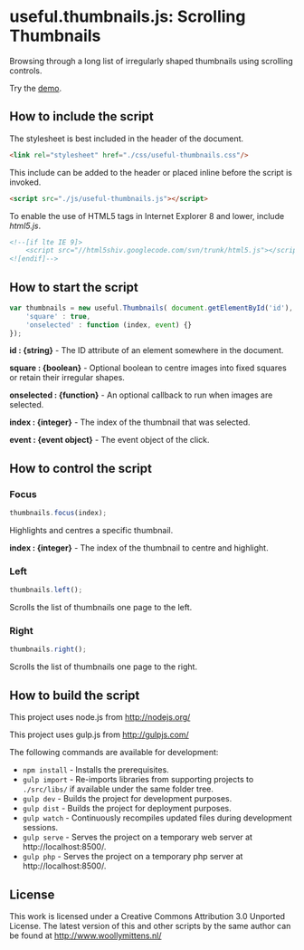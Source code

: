 # useful.thumbnails.js: Scrolling Thumbnails

Browsing through a long list of irregularly shaped thumbnails using scrolling controls.

Try the <a href="http://www.woollymittens.nl/default.php?url=useful-thumbnails">demo</a>.

## How to include the script

The stylesheet is best included in the header of the document.

```html
<link rel="stylesheet" href="./css/useful-thumbnails.css"/>
```

This include can be added to the header or placed inline before the script is invoked.

```html
<script src="./js/useful-thumbnails.js"></script>
```

To enable the use of HTML5 tags in Internet Explorer 8 and lower, include *html5.js*.

```html
<!--[if lte IE 9]>
	<script src="//html5shiv.googlecode.com/svn/trunk/html5.js"></script>
<![endif]-->
```

## How to start the script

```javascript
var thumbnails = new useful.Thumbnails( document.getElementById('id'), {
	'square' : true,
	'onselected' : function (index, event) {}
});
```

**id : {string}** - The ID attribute of an element somewhere in the document.

**square : {boolean}** - Optional boolean to centre images into fixed squares or retain their irregular shapes.

**onselected : {function}** - An optional callback to run when images are selected.

**index : {integer}** - The index of the thumbnail that was selected.

**event : {event object}** - The event object of the click.

## How to control the script

### Focus

```javascript
thumbnails.focus(index);
```

Highlights and centres a specific thumbnail.

**index : {integer}** - The index of the thumbnail to centre and highlight.

### Left

```javascript
thumbnails.left();
```

Scrolls the list of thumbnails one page to the left.

### Right

```javascript
thumbnails.right();
```

Scrolls the list of thumbnails one page to the right.

## How to build the script

This project uses node.js from http://nodejs.org/

This project uses gulp.js from http://gulpjs.com/

The following commands are available for development:
+ `npm install` - Installs the prerequisites.
+ `gulp import` - Re-imports libraries from supporting projects to `./src/libs/` if available under the same folder tree.
+ `gulp dev` - Builds the project for development purposes.
+ `gulp dist` - Builds the project for deployment purposes.
+ `gulp watch` - Continuously recompiles updated files during development sessions.
+ `gulp serve` - Serves the project on a temporary web server at http://localhost:8500/.
+ `gulp php` - Serves the project on a temporary php server at http://localhost:8500/.

## License

This work is licensed under a Creative Commons Attribution 3.0 Unported License. The latest version of this and other scripts by the same author can be found at http://www.woollymittens.nl/
